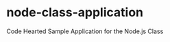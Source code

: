 node-class-application
======================

Code Hearted Sample Application for the Node.js Class
